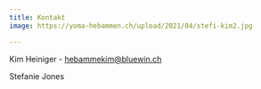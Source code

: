 ```yaml
---
title: Kontakt
image: https://yoma-hebammen.ch/upload/2021/04/stefi-kim2.jpg

---
```

Kim Heiniger - [hebammekim@bluewin.ch](mailto:hebammekim@bluewin.ch)

Stefanie Jones
